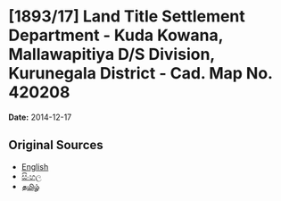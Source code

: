 # [1893/17] Land Title Settlement Department - Kuda Kowana, Mallawapitiya D/S Division, Kurunegala District - Cad. Map No. 420208

**Date:** 2014-12-17

## Original Sources

- [English](https://documents.gov.lk/view/extra-gazettes/2014/12/1893-17_E.pdf)
- [සිංහල](https://documents.gov.lk/view/extra-gazettes/2014/12/1893-17_S.pdf)
- [தமிழ்](https://documents.gov.lk/view/extra-gazettes/2014/12/1893-17_T.pdf)
